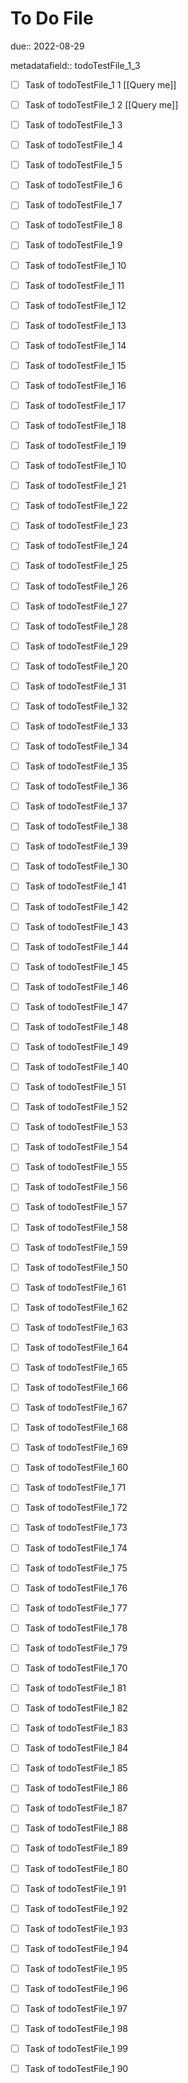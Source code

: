 # To Do File

due:: 2022-08-29

metadatafield:: todoTestFile_1_3

- [ ] Task of todoTestFile_1 1 [[Query me]]
- [ ] Task of todoTestFile_1 2 [[Query me]]
- [ ] Task of todoTestFile_1 3
- [ ] Task of todoTestFile_1 4
- [ ] Task of todoTestFile_1 5
- [ ] Task of todoTestFile_1 6
- [ ] Task of todoTestFile_1 7
- [ ] Task of todoTestFile_1 8
- [ ] Task of todoTestFile_1 9
- [ ] Task of todoTestFile_1 10

- [ ] Task of todoTestFile_1 11 
- [ ] Task of todoTestFile_1 12 
- [ ] Task of todoTestFile_1 13
- [ ] Task of todoTestFile_1 14
- [ ] Task of todoTestFile_1 15
- [ ] Task of todoTestFile_1 16
- [ ] Task of todoTestFile_1 17
- [ ] Task of todoTestFile_1 18
- [ ] Task of todoTestFile_1 19
- [ ] Task of todoTestFile_1 10

- [ ] Task of todoTestFile_1 21 
- [ ] Task of todoTestFile_1 22 
- [ ] Task of todoTestFile_1 23
- [ ] Task of todoTestFile_1 24
- [ ] Task of todoTestFile_1 25
- [ ] Task of todoTestFile_1 26
- [ ] Task of todoTestFile_1 27
- [ ] Task of todoTestFile_1 28
- [ ] Task of todoTestFile_1 29
- [ ] Task of todoTestFile_1 20

- [ ] Task of todoTestFile_1 31 
- [ ] Task of todoTestFile_1 32 
- [ ] Task of todoTestFile_1 33
- [ ] Task of todoTestFile_1 34
- [ ] Task of todoTestFile_1 35
- [ ] Task of todoTestFile_1 36
- [ ] Task of todoTestFile_1 37
- [ ] Task of todoTestFile_1 38
- [ ] Task of todoTestFile_1 39
- [ ] Task of todoTestFile_1 30

- [ ] Task of todoTestFile_1 41 
- [ ] Task of todoTestFile_1 42 
- [ ] Task of todoTestFile_1 43
- [ ] Task of todoTestFile_1 44
- [ ] Task of todoTestFile_1 45
- [ ] Task of todoTestFile_1 46
- [ ] Task of todoTestFile_1 47
- [ ] Task of todoTestFile_1 48
- [ ] Task of todoTestFile_1 49
- [ ] Task of todoTestFile_1 40

- [ ] Task of todoTestFile_1 51 
- [ ] Task of todoTestFile_1 52 
- [ ] Task of todoTestFile_1 53
- [ ] Task of todoTestFile_1 54
- [ ] Task of todoTestFile_1 55
- [ ] Task of todoTestFile_1 56
- [ ] Task of todoTestFile_1 57
- [ ] Task of todoTestFile_1 58
- [ ] Task of todoTestFile_1 59
- [ ] Task of todoTestFile_1 50

- [ ] Task of todoTestFile_1 61 
- [ ] Task of todoTestFile_1 62 
- [ ] Task of todoTestFile_1 63
- [ ] Task of todoTestFile_1 64
- [ ] Task of todoTestFile_1 65
- [ ] Task of todoTestFile_1 66
- [ ] Task of todoTestFile_1 67
- [ ] Task of todoTestFile_1 68
- [ ] Task of todoTestFile_1 69
- [ ] Task of todoTestFile_1 60

- [ ] Task of todoTestFile_1 71 
- [ ] Task of todoTestFile_1 72 
- [ ] Task of todoTestFile_1 73
- [ ] Task of todoTestFile_1 74
- [ ] Task of todoTestFile_1 75
- [ ] Task of todoTestFile_1 76
- [ ] Task of todoTestFile_1 77
- [ ] Task of todoTestFile_1 78
- [ ] Task of todoTestFile_1 79
- [ ] Task of todoTestFile_1 70


- [ ] Task of todoTestFile_1 81 
- [ ] Task of todoTestFile_1 82 
- [ ] Task of todoTestFile_1 83
- [ ] Task of todoTestFile_1 84
- [ ] Task of todoTestFile_1 85
- [ ] Task of todoTestFile_1 86
- [ ] Task of todoTestFile_1 87
- [ ] Task of todoTestFile_1 88
- [ ] Task of todoTestFile_1 89
- [ ] Task of todoTestFile_1 80


- [ ] Task of todoTestFile_1 91 
- [ ] Task of todoTestFile_1 92 
- [ ] Task of todoTestFile_1 93
- [ ] Task of todoTestFile_1 94
- [ ] Task of todoTestFile_1 95
- [ ] Task of todoTestFile_1 96
- [ ] Task of todoTestFile_1 97
- [ ] Task of todoTestFile_1 98
- [ ] Task of todoTestFile_1 99
- [ ] Task of todoTestFile_1 90
